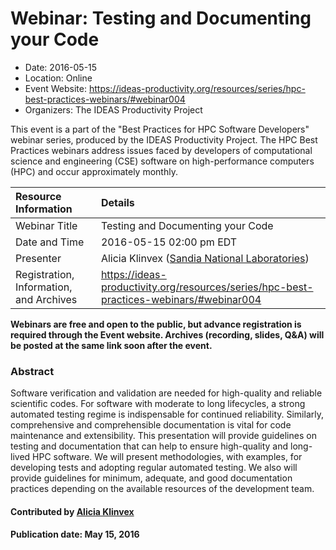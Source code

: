 













			   

<!-- Note: this label does NOT include the trailing colon -->





# Webinar: Testing and Documenting your Code

- Date: 2016-05-15
- Location: Online
- Event Website: https://ideas-productivity.org/resources/series/hpc-best-practices-webinars/#webinar004
- Organizers: The IDEAS Productivity Project
			   
This event is a part of the "Best Practices for HPC Software
Developers" webinar series, produced by the IDEAS Productivity
Project. The HPC Best Practices webinars address issues faced by
developers of computational science and engineering (CSE) software on
high-performance computers (HPC) and occur approximately monthly.

Resource Information | Details
:--- | :---			   
Webinar Title | Testing and Documenting your Code
Date and Time | 2016-05-15 02:00 pm EDT
Presenter | Alicia Klinvex (<a href="http://sandia.gov/">Sandia National Laboratories</a>)
Registration, Information, and Archives | 	<https://ideas-productivity.org/resources/series/hpc-best-practices-webinars/#webinar004>	   

**Webinars are free and open to the public, but advance registration is required through the Event website. Archives (recording, slides, Q&A) will be posted at the same link soon after the event.**

### Abstract
<p>Software verification and validation are needed for high-quality and
reliable scientific codes. For software with moderate to long
lifecycles, a strong automated testing regime is indispensable for
continued reliability. Similarly, comprehensive and comprehensible
documentation is vital for code maintenance and extensibility. This
presentation will provide guidelines on testing and documentation that
can help to ensure high-quality and long-lived HPC software. We will
present methodologies, with examples, for developing tests and
adopting regular automated testing. We also will provide guidelines
for minimum, adequate, and good documentation practices depending on
the available resources of the development team.</p>


    

#### Contributed by [Alicia Klinvex](https://github.com/amklinv "Alicia Klinvex GitHub profile")

#### Publication date: May 15, 2016

<!---
Publish: yes
Categories: skills
Topics: online learning
Level: 2
Prerequisites: default
Aggregate: none
--->







